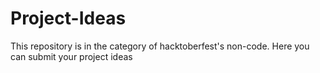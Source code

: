 # Project-Ideas
This repository is in the category of hacktoberfest's non-code. Here you can submit your project ideas
